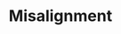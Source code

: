 ---
title: Misalignment
description: ""
layout: "../../../components/layouts/ChapterLayout.astro"
---